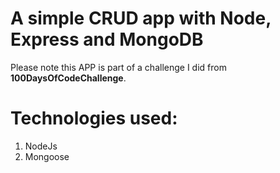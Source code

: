 # A simple CRUD app with Node, Express and MongoDB

Please note this APP is part of a challenge I did from **100DaysOfCodeChallenge**.

# Technologies used:

1. NodeJs
2. Mongoose
